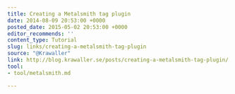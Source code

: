 ```yaml
---
title: Creating a Metalsmith tag plugin
date: 2014-08-09 20:53:00 +0000
posted_date: 2015-05-02 20:53:00 +0000
editor_recommends: ''
content_type: Tutorial
slug: links/creating-a-metalsmith-tag-plugin
source: "@Krawaller"
link: http://blog.krawaller.se/posts/creating-a-metalsmith-tag-plugin/
tool:
- tool/metalsmith.md

---
```

